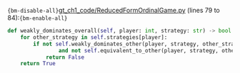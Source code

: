 `{bm-disable-all}`[gt_ch1_code/ReducedFormOrdinalGame.py](gt_ch1_code/ReducedFormOrdinalGame.py) (lines 79 to 84):`{bm-enable-all}`

```python
def weakly_dominates_overall(self, player: int, strategy: str) -> bool:
    for other_strategy in self.strategies[player]:
        if not self.weakly_dominates_other(player, strategy, other_strategy) \
                and not self.equivalent_to_other(player, strategy, other_strategy):
            return False
    return True
```